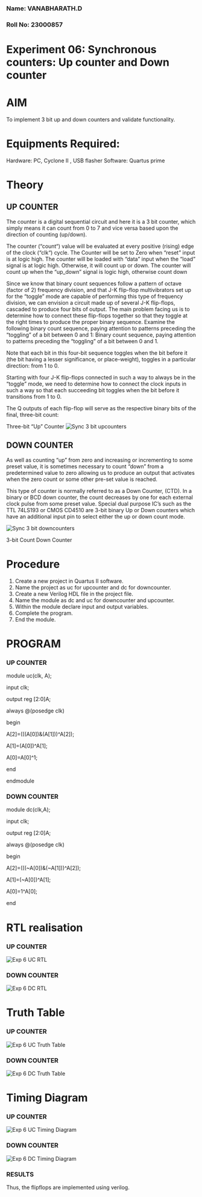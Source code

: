 ### Name: VANABHARATH.D
### Roll No: 23000857
# Experiment 06: Synchronous counters: Up counter and Down counter
# AIM
To implement 3 bit up and down counters and validate functionality.
# Equipments Required:
Hardware: PC, Cyclone II , USB flasher
Software: Quartus prime
# Theory
## UP COUNTER 
The counter is a digital sequential circuit and here it is a 3 bit counter, which simply means it can count from 0 to 7 and vice versa based upon the direction of counting (up/down). 

The counter (“count“) value will be evaluated at every positive (rising) edge of the clock (“clk“) cycle.
The Counter will be set to Zero when “reset” input is at logic high.
The counter will be loaded with “data” input when the “load” signal is at logic high. Otherwise, it will count up or down.
The counter will count up when the “up_down” signal is logic high, otherwise count down

Since we know that binary count sequences follow a pattern of octave (factor of 2) frequency division, and that J-K flip-flop multivibrators set up for the “toggle” mode are capable of performing this type of frequency division, we can envision a circuit made up of several J-K flip-flops, cascaded to produce four bits of output.
The main problem facing us is to determine how to connect these flip-flops together so that they toggle at the right times to produce the proper binary sequence.
Examine the following binary count sequence, paying attention to patterns preceding the “toggling” of a bit between 0 and 1:
Binary count sequence, paying attention to patterns preceding the “toggling” of a bit between 0 and 1.

Note that each bit in this four-bit sequence toggles when the bit before it (the bit having a lesser significance, or place-weight), toggles in a particular direction: from 1 to 0.



 
 

Starting with four J-K flip-flops connected in such a way to always be in the “toggle” mode, we need to determine how to connect the clock inputs in such a way so that each succeeding bit toggles when the bit before it transitions from 1 to 0.

The Q outputs of each flip-flop will serve as the respective binary bits of the final, three-bit count:

 
 

Three-bit “Up” Counter
![Sync  3 bit upcounters](https://github.com/amal-2006/Exp-7-Synchornous-counters-/assets/148410730/9c466098-f46e-428d-b8d1-89a995aec230)





## DOWN COUNTER 

As well as counting “up” from zero and increasing or incrementing to some preset value, it is sometimes necessary to count “down” from a predetermined value to zero allowing us to produce an output that activates when the zero count or some other pre-set value is reached.

This type of counter is normally referred to as a Down Counter, (CTD). In a binary or BCD down counter, the count decreases by one for each external clock pulse from some preset value. Special dual purpose IC’s such as the TTL 74LS193 or CMOS CD4510 are 3-bit binary Up or Down counters which have an additional input pin to select either the up or down count mode.

![Sync  3 bit downcounters](https://github.com/amal-2006/Exp-7-Synchornous-counters-/assets/148410730/2002a343-de4a-4282-9f92-cb17b4076a9b)




3-bit Count Down Counter


# Procedure
1. Create a new project in Quartus II software.
2. Name the project as uc for upcounter and dc for downcounter.
3. Create a new Verilog HDL file in the project file.
4. Name the module as dc and uc for downcounter and upcounter.
5. Within the module declare input and output variables.
6. Complete the program.
7. End the module.




# PROGRAM 
### UP COUNTER
module uc(clk, A);

input clk;

output reg [2:0]A;

always @(posedge clk)

begin

 
 A[2]=(((A[0])&(A[1]))^A[2]);
	
 A[1]=(A[0])^A[1];
	
 A[0]=A[0]^1;

end

endmodule
### DOWN COUNTER
module dc(clk,A);

input clk;

output reg [2:0]A;

always @(posedge clk)

begin
	
 A[2]=(((~A[0])&(~A[1]))^A[2]);
	
 A[1]=(~A[0])^A[1];
	
 A[0]=1^A[0];

end


# RTL realisation
### UP COUNTER
![Exp 6 UC RTL](https://github.com/amal-2006/Exp-7-Synchornous-counters-/assets/148410730/daae41e1-7e3f-4f37-abdf-0f9d6f1e21ea)


### DOWN COUNTER
![Exp 6 DC RTL](https://github.com/amal-2006/Exp-7-Synchornous-counters-/assets/148410730/a6a771ed-4039-49f3-a335-4b0e7dc5409d)


# Truth Table
### UP COUNTER
![Exp 6 UC Truth Table](https://github.com/amal-2006/Exp-7-Synchornous-counters-/assets/148410730/b94207e2-8bd7-46eb-adbd-9099c856823c)

### DOWN COUNTER
![Exp 6 DC Truth Table](https://github.com/amal-2006/Exp-7-Synchornous-counters-/assets/148410730/5de2a377-f527-4dd1-9bf5-4a3c1cd286bc)






# Timing Diagram 
### UP COUNTER
![Exp 6 UC Timing Diagram](https://github.com/amal-2006/Exp-7-Synchornous-counters-/assets/148410730/3251ccc3-90a1-4c63-8e50-457e2efc574e)

### DOWN COUNTER
![Exp 6 DC Timing Diagram](https://github.com/amal-2006/Exp-7-Synchornous-counters-/assets/148410730/bb49bf33-b767-49b7-8606-38380e0486a0)


### RESULTS
Thus, the flipflops are implemented using verilog.

 
 












